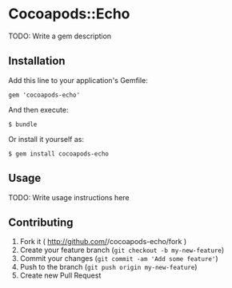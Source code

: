 # Cocoapods::Echo

TODO: Write a gem description

## Installation

Add this line to your application's Gemfile:

    gem 'cocoapods-echo'

And then execute:

    $ bundle

Or install it yourself as:

    $ gem install cocoapods-echo

## Usage

TODO: Write usage instructions here

## Contributing

1. Fork it ( http://github.com/<my-github-username>/cocoapods-echo/fork )
2. Create your feature branch (`git checkout -b my-new-feature`)
3. Commit your changes (`git commit -am 'Add some feature'`)
4. Push to the branch (`git push origin my-new-feature`)
5. Create new Pull Request
